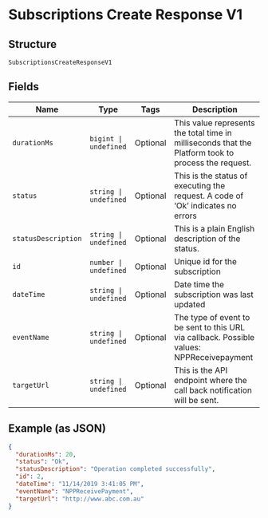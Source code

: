 
# Subscriptions Create Response V1

## Structure

`SubscriptionsCreateResponseV1`

## Fields

| Name | Type | Tags | Description |
|  --- | --- | --- | --- |
| `durationMs` | `bigint \| undefined` | Optional | This value represents the total time in milliseconds that the Platform took to process the request. |
| `status` | `string \| undefined` | Optional | This is the status of executing the request.&nbsp;A code of ‘Ok’ indicates no errors |
| `statusDescription` | `string \| undefined` | Optional | This is a plain English description of the status. |
| `id` | `number \| undefined` | Optional | Unique id for the subscription |
| `dateTime` | `string \| undefined` | Optional | Date time the subscription was last updated |
| `eventName` | `string \| undefined` | Optional | The type of event to be sent to this URL via callback. Possible values: NPPReceivepayment |
| `targetUrl` | `string \| undefined` | Optional | This is the API endpoint where the call back notification will be sent. |

## Example (as JSON)

```json
{
  "durationMs": 20,
  "status": "Ok",
  "statusDescription": "Operation completed successfully",
  "id": 2,
  "dateTime": "11/14/2019 3:41:05 PM",
  "eventName": "NPPReceivePayment",
  "targetUrl": "http://www.abc.com.au"
}
```

